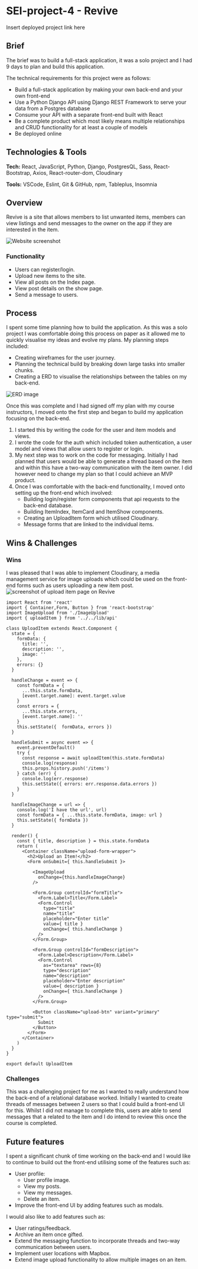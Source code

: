 # SEI-project-4 - Revive

Insert deployed project link here

## Brief
The brief was to build a full-stack application, it was a solo project and I had 9 days to plan and build this application.

The technical requirements for this project were as follows:
- Build a full-stack application by making your own back-end and your own front-end
- Use a Python Django API using Django REST Framework to serve your data from a Postgres database
- Consume your API with a separate front-end built with React
- Be a complete product which most likely means multiple relationships and CRUD functionality for at least a couple of models
- Be deployed online

## Technologies & Tools

**Tech:** React, JavaScript, Python, Django, PostgresQL, Sass, React-Bootstrap, Axios, React-router-dom, Cloudinary

**Tools:** VSCode, Eslint, Git & GitHub, npm, Tableplus, Insomnia

## Overview 
Revive is a site that allows members to list unwanted items, members can view listings and send messages to the owner on the app if they are interested in the item. 

![Website screenshot](/assets/post-index.png)

### Functionality
- Users can register/login.
- Upload new items to the site.
- View all posts on the Index page.
- View post details on the show page.
- Send a message to users.

## Process
I spent some time planning how to build the application. As this was a solo project I was comfortable doing this process on paper as it allowed me to quickly visualise my ideas and evolve my plans. My planning steps included:
- Creating wireframes for the user journey.
- Planning the technical build by breaking down large tasks into smaller chunks. 
- Creating a ERD to visualise the relationships between the tables on my back-end.

![ERD image](/assets/erd-image.png)

Once this was complete and I had signed off my plan with my course instructors, I moved onto the first step and began to build my application focusing on the back-end.

1. I started this by writing the code for the user and item models and views.
2. I wrote the code for the auth which included token authentication, a user model and views that allow users to register or login.
3. My next step was to work on the code for messaging. Initially I had planned that users would be able to generate a thread based on the item and within this have a two-way communication with the item owner. I did however need to change my plan so that I could achieve an MVP product. 
4. Once I was comfortable with the back-end functionality, I moved onto setting up the front-end which involved:
	- Building login/register form components that api requests to the back-end database.
	- Building ItemIndex, ItemCard and ItemShow components.
	- Creating an UploadItem form which utilised Cloudinary.
	- Message forms that are linked to the individual items.

## Wins & Challenges
### Wins
I was pleased that I was able to implement Cloudinary, a media management service for image uploads which could be used on the front-end forms such as users uploading a new item post. 
![screenshot of upload item page on Revive](/assets/send-message.png)
```js, xml
import React from 'react'
import { Container,Form, Button } from 'react-bootstrap'
import ImageUpload from './ImageUpload'
import { uploadItem } from '../../lib/api'

class UploadItem extends React.Component {
  state = {
    formData: {
      title: '',
      description: '',
      image: ''
    },
    errors: {}
  }

  handleChange = event => {
    const formData = {
      ...this.state.formData,
      [event.target.name]: event.target.value
    }
    const errors = {
      ...this.state.errors,
      [event.target.name]: ''
    }
    this.setState({  formData, errors })
  }

  handleSubmit = async event => {
    event.preventDefault()
    try {
      const response = await uploadItem(this.state.formData)
      console.log(response)
      this.props.history.push('/items')
    } catch (err) {
      console.log(err.response)
      this.setState({ errors: err.response.data.errors })
    }
  }

  handleImageChange = url => {
    console.log('I have the url', url)
    const formData = { ...this.state.formData, image: url }
    this.setState({ formData })
  }

  render() {
    const { title, description } = this.state.formData
    return (
      <Container className="upload-form-wrapper">
        <h2>Upload an Item!</h2>
        <Form onSubmit={ this.handleSubmit }>

          <ImageUpload 
            onChange={this.handleImageChange}
          />

          <Form.Group controlId="formTitle">
            <Form.Label>Title</Form.Label>
            <Form.Control 
              type="title" 
              name="title" 
              placeholder="Enter title" 
              value={ title } 
              onChange={ this.handleChange }
            />
          </Form.Group>

          <Form.Group controlId="formDescription">
            <Form.Label>Description</Form.Label>
            <Form.Control
              as="textarea" rows={8}
              type="description" 
              name="description"
              placeholder="Enter description" 
              value={ description } 
              onChange={ this.handleChange }
            />
          </Form.Group>

          <Button className="upload-btn" variant="primary" type="submit">
            Submit
          </Button>
        </Form>
      </Container>
    )
  }
}

export default UploadItem
```

### Challenges
This was a challenging project for me as I wanted to really understand how the back-end of a relational database worked. Initially I wanted to create threads of messages between 2 users so that I could build a front-end UI for this. Whilst I did not manage to complete this, users are able to send messages that a related to the item and I do intend to review this once the course is completed.

## Future features
I spent a significant chunk of time working on the back-end and I would like to continue to build out the front-end utilising some of the features such as:
- User profile:
  - User profile image.
  - View my posts.
  - View my messages.
  - Delete an item.
- Improve the front-end UI by adding features such as modals.

I would also like to add features such as:
- User ratings/feedback.
- Archive an item once gifted.
- Extend the messaging function to incorporate threads and  two-way communication between users.
- Implement user locations with Mapbox.
- Extend image upload functionality to allow multiple images on an item.
